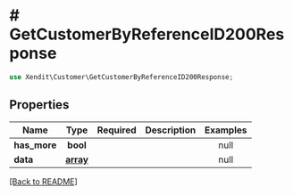 # # GetCustomerByReferenceID200Response


```php
use Xendit\Customer\GetCustomerByReferenceID200Response;
```

## Properties

| Name | Type | Required | Description | Examples |
|------------|:-------------:|:-------------:|-------------|:-------------:|
| **has_more** | **bool** |  |  | null |
| **data** | [**array**](Customer.md) |  |  | null |


[[Back to README]](../../README.md)
